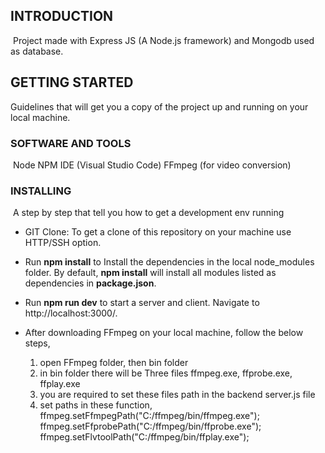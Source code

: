## INTRODUCTION

​
Project made with Express JS (A Node.js framework) and Mongodb used as database.
​

## GETTING STARTED

Guidelines that will get you a copy of the project up and running on your local machine.
​

### SOFTWARE AND TOOLS

​
Node
NPM
IDE (Visual Studio Code)
FFmpeg (for video conversion)
​
​

### INSTALLING

​
A step by step that tell you how to get a development env running

- GIT Clone: To get a clone of this repository on your machine use HTTP/SSH option.

- Run **npm install** to Install the dependencies in the local node_modules folder. By default, **npm install** will install all modules listed as dependencies in **package.json**.

- Run **npm run dev** to start a server and client. Navigate to http://localhost:3000/.
  ​
- After downloading FFmpeg on your local machine, follow the below steps,
  1.  open FFmpeg folder, then bin folder
  2.  in bin folder there will be Three files ffmpeg.exe, ffprobe.exe, ffplay.exe
  3.  you are required to set these files path in the backend server.js file
  4.  set paths in these function,
      ffmpeg.setFfmpegPath("C:/ffmpeg/bin/ffmpeg.exe");
      ffmpeg.setFfprobePath("C:/ffmpeg/bin/ffprobe.exe");
      ffmpeg.setFlvtoolPath("C:/ffmpeg/bin/ffplay.exe");
